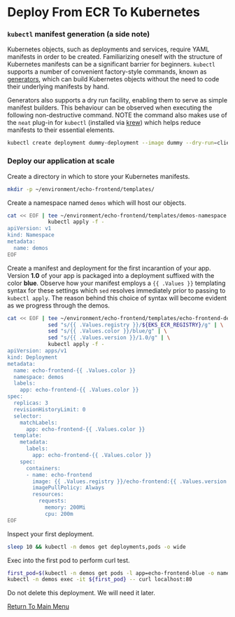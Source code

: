 # Deploy From ECR To Kubernetes

### `kubectl` manifest generation (a side note)

Kubernetes objects, such as deployments and services, require YAML manifests in order to be created.
Familiarizing oneself with the structure of Kubernetes manifests can be a significant barrier for beginners.
`kubectl` supports a number of convenient factory-style commands, known as [generators](https://kubernetes.io/docs/reference/kubectl/conventions/#generators), which can build Kubernetes objects without the need to code their underlying manifests by hand.

Generators also supports a dry run facility, enabling them to serve as simple manifest builders.
This behaviour can be observed when executing the following non-destructive command.
NOTE the command also makes use of the `neat` plug-in for `kubectl` (installed via [krew](https://github.com/kubernetes-sigs/krew)) which helps reduce manifests to their essential elements.
```bash
kubectl create deployment dummy-deployment --image dummy --dry-run=client -o yaml | kubectl neat
```

### Deploy our application at scale

Create a directory in which to store your Kubernetes manifests.
```bash
mkdir -p ~/environment/echo-frontend/templates/
```

Create a namespace named `demos` which will host our objects.
```bash
cat << EOF | tee ~/environment/echo-frontend/templates/demos-namespace.yaml | \
             kubectl apply -f -
apiVersion: v1
kind: Namespace
metadata:
  name: demos
EOF
```

Create a manifest and deployment for the first incarantion of your app.
Version **1.0** of your app is packaged into a deployment suffixed with the color **blue**.
Observe how your manifest employs a `{{ .Values }}` templating syntax for these settings which `sed` resolves immediately prior to passing to `kubectl apply`.
The reason behind this choice of syntax will become evident as we progress through the demos.
```bash
cat << EOF | tee ~/environment/echo-frontend/templates/echo-frontend-deployment.yaml | \
             sed "s/{{ .Values.registry }}/${EKS_ECR_REGISTRY}/g" | \
             sed "s/{{ .Values.color }}/blue/g" | \
             sed "s/{{ .Values.version }}/1.0/g" | \
             kubectl apply -f -
apiVersion: apps/v1
kind: Deployment
metadata:
  name: echo-frontend-{{ .Values.color }}
  namespace: demos
  labels:
    app: echo-frontend-{{ .Values.color }}
spec:
  replicas: 3
  revisionHistoryLimit: 0
  selector:
    matchLabels:
      app: echo-frontend-{{ .Values.color }}
  template:
    metadata:
      labels:
        app: echo-frontend-{{ .Values.color }}
    spec:
      containers:
      - name: echo-frontend
        image: {{ .Values.registry }}/echo-frontend:{{ .Values.version }}
        imagePullPolicy: Always
        resources:
          requests:
            memory: 200Mi
            cpu: 200m
EOF
```

Inspect your first deployment.
```bash
sleep 10 && kubectl -n demos get deployments,pods -o wide
```

Exec into the first pod to perform curl test.
```bash
first_pod=$(kubectl -n demos get pods -l app=echo-frontend-blue -o name | head -1)
kubectl -n demos exec -it ${first_pod} -- curl localhost:80
```

Do not delete this deployment. We will need it later.

[Return To Main Menu](/README.md)
